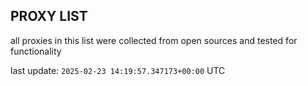 ## PROXY LIST

all proxies in this list were collected from open sources and tested for functionality

last update: `2025-02-23 14:19:57.347173+00:00` UTC